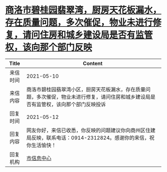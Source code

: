 # <a href="http://www.shangluo.gov.cn/zmhd/ldxxxx.jsp?urltype=leadermail.LeaderMailContentUrl&wbtreeid=1112&leadermailid=7226">商洛市碧桂园翡翠湾，厨房天花板漏水，存在质量问题，多次催促，物业未进行修复，请问住房和城乡建设局是否有监管权，该向那个部门反映</a>
|Title|Content|
|:---:|---|
|来信时间|2021-05-10|
|来信内容|商洛市碧桂园翡翠湾小区，厨房天花板漏水，存在质量问题，多次催促，物业未进行修复，请问住房和城乡建设局是否有监管权，该向那个部门反映投诉|
|回复时间|2021-05-12|
|回复内容|网友你好，来信已收悉，你反映的问题建议你向商州区住建局反映，联系电话：0914-2312824。感谢你的来信，祝你生活愉快！|
|回复机构|<a href="../../categories/agencies/市信息中心.md">市信息中心</a>|
